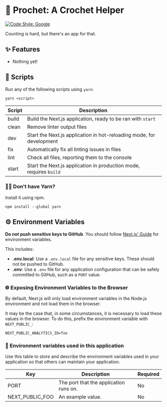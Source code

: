 # 🦊 Prochet: A Crochet Helper
[![Code Style: Google](https://img.shields.io/badge/code%20style-google-blueviolet.svg)](https://github.com/google/gts)

Counting is hard, but there's an app for that.

## ✨ Features

- Nothing yet!

## 📄 Scripts

Run any of the following scripts using `yarn`:

```
yarn <script>
```

| Script | Description                                                          |
|--------|----------------------------------------------------------------------|
| build  | Build the Next.js application, ready to be ran with `start`          |
| clean  | Remove linter output files                                           |
| dev    | Start the Next.js application in hot-reloading mode, for development |
| fix    | Automatically fix all linting issues in files                        |
| lint   | Check all files, reporting them to the console                       |
| start  | Start the Next.js application in production mode, requires `build`   |

### 🙋‍♂️ Don't have Yarn?

Install it using npm.

```
npm install --global yarn
```

## ⚙️ Environment Variables

**Do not push sensitive keys to GitHub**. You should follow [Next.js' Guide](https://nextjs.org/docs/basic-features/environment-variables) for environment variables.

This includes:

- **.env.local**: Use a `.env.local` file for any sensitive keys. These should not be pushed to GitHub.
- **.env**: Use a `.env` file for any application configuration that can be safely committed to GitHub, such as a `PORT` value.

### 🌐 Exposing Environment Variables to the Browser

By default, Next.js will only load environment variables in the Node.js environment and not load them in the browser.

It may be the case that, in some circumstances, it is necessary to load these values in the browser. To do this, prefix the environment variable with `NEXT_PUBLIC_`:

```env
NEXT_PUBLIC_ANALYTICS_ID=foo
```

### 🔨 Environment variables used in this application

Use this table to store and describe the environment variables used in your application so that others can maintain your application.

| Key             | Description                                    | Required |
|-----------------|------------------------------------------------|----------|
| PORT            | The port that the application runs on.         | No       |
| NEXT_PUBLIC_FOO | An example value.                              | No       |

